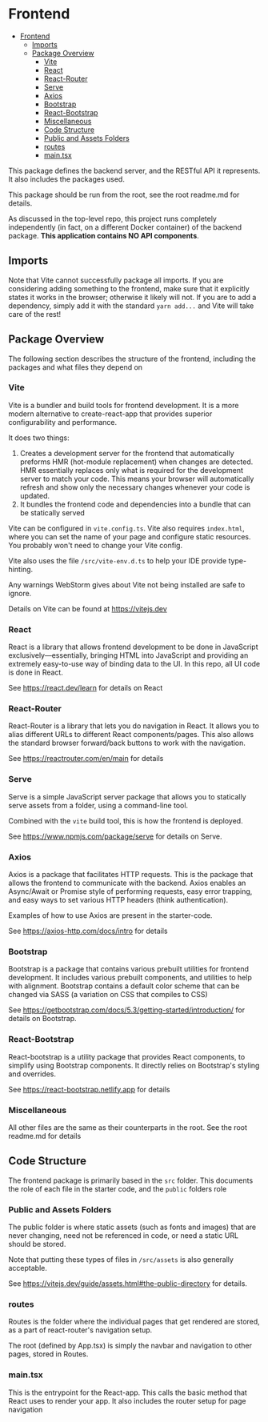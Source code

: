 # Frontend

<!-- TOC -->

- [Frontend](#frontend)
  - [Imports](#imports)
  - [Package Overview](#package-overview)
    - [Vite](#vite)
    - [React](#react)
    - [React-Router](#react-router)
    - [Serve](#serve)
    - [Axios](#axios)
    - [Bootstrap](#bootstrap)
    - [React-Bootstrap](#react-bootstrap)
    - [Miscellaneous](#miscellaneous)
    - [Code Structure](#code-structure)
    - [Public and Assets Folders](#public-and-assets-folders)
    - [routes](#routes)
    - [main.tsx](#maintsx)
    <!-- TOC -->

This package defines the backend server, and the RESTful API it
represents. It also includes the packages used.

This package should be run from the root, see the root readme.md for details.

As discussed in the top-level repo, this project runs completely independently
(in fact, on a different Docker container) of the backend package. **This application
contains NO API components**.

## Imports

Note that Vite cannot successfully package all imports. If you are considering
adding something to the frontend, make sure that it explicitly states
it works in the browser; otherwise it likely will not. If you are
to add a dependency, simply add it with the standard `yarn add...` and Vite will
take care of the rest!

## Package Overview

The following section describes the structure of the frontend, including the packages
and what files they depend on

### Vite

Vite is a bundler and build tools for frontend development. It is a more modern
alternative to create-react-app that provides superior configurability
and performance.

It does two things:

1. Creates a development server for the frontend that automatically preforms
   HMR (hot-module replacement) when changes are detected. HMR essentially replaces
   only what is required for the development server to match your code. This means your browser
   will automatically refresh and show only the necessary changes whenever your code is updated.
2. It bundles the frontend code and dependencies into a bundle that can be statically served

Vite can be configured in `vite.config.ts`. Vite also requires `index.html`, where you can set
the name of your page and configure static resources. You probably won't need to change your Vite config.

Vite also uses the file `/src/vite-env.d.ts` to help your IDE provide type-hinting.

Any warnings WebStorm gives about Vite not being installed are safe to ignore.

Details on Vite can be found at https://vitejs.dev

### React

React is a library that allows frontend development to be done in JavaScript exclusively—essentially,
bringing HTML into JavaScript and providing an extremely easy-to-use way of binding
data to the UI. In this repo, all UI code is done in React.

See https://react.dev/learn for details on React

### React-Router

React-Router is a library that lets you do navigation in React. It allows you to
alias different URLs to different React components/pages. This also allows the standard
browser forward/back buttons to work with the navigation.

See https://reactrouter.com/en/main for details

### Serve

Serve is a simple JavaScript server package that allows you to statically serve assets from a folder, using
a command-line tool.

Combined with the `vite` build tool, this is how the frontend is deployed.

See https://www.npmjs.com/package/serve for details on Serve.

### Axios

Axios is a package that facilitates HTTP requests. This is the package that allows
the frontend to communicate with the backend. Axios enables an Async/Await or Promise style
of performing requests, easy error trapping, and easy ways to set various HTTP headers
(think authentication).

Examples of how to use Axios are present in the starter-code.

See https://axios-http.com/docs/intro for details

### Bootstrap

Bootstrap is a package that contains various prebuilt utilities for
frontend development.
It includes various prebuilt components, and utilities to help with alignment.
Bootstrap contains a default color scheme that can be changed via
SASS (a variation on CSS that compiles to CSS)

See https://getbootstrap.com/docs/5.3/getting-started/introduction/ for details on Bootstrap.

### React-Bootstrap

React-bootstrap is a utility package that provides React components,
to simplify using Bootstrap components.
It directly relies on Bootstrap's styling
and overrides.

See https://react-bootstrap.netlify.app for details

### Miscellaneous

All other files are the same as their counterparts in the root. See
the root readme.md for details

## Code Structure

The frontend package is primarily based in the `src` folder. This documents the role
of each file in the starter code, and the `public` folders role

### Public and Assets Folders

The public folder is where static assets (such as fonts and images) that are
never changing, need not be referenced in code, or need a static URL
should be stored.

Note that putting these types of files in `/src/assets` is also generally acceptable.

See https://vitejs.dev/guide/assets.html#the-public-directory for details.

### routes

Routes is the folder where the individual pages that get rendered
are stored, as a part of react-router's navigation setup.

The root (defined by App.tsx) is simply the navbar and navigation to
other pages, stored in Routes.

### main.tsx

This is the entrypoint for the React-app.
This calls the basic method
that React uses to render your app.
It also includes the router setup for page navigation

